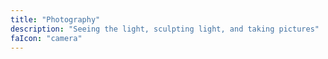 ```yaml
---
title: "Photography"
description: "Seeing the light, sculpting light, and taking pictures"
faIcon: "camera"
---
```

